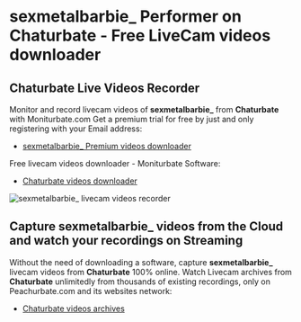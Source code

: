 # sexmetalbarbie_ Performer on Chaturbate - Free LiveCam videos downloader

## Chaturbate Live Videos Recorder

Monitor and record livecam videos of **sexmetalbarbie_** from **Chaturbate** with Moniturbate.com
Get a premium trial for free by just and only registering with your Email address:
* [sexmetalbarbie_ Premium videos downloader](https://moniturbate.com/request-demo-licence-key.html)

Free livecam videos downloader - Moniturbate Software:
* [Chaturbate videos downloader](https://moniturbate.com/moniturbate-download-software.html)

![sexmetalbarbie_ livecam videos recorder](https://peachurnet.com/templates/moniturbate-software.png)


## Capture sexmetalbarbie_ videos from the Cloud and watch your recordings on Streaming

Without the need of downloading a software, capture **sexmetalbarbie_** livecam videos from **Chaturbate** 100% online.
Watch Livecam archives from **Chaturbate** unlimitedly from thousands of existing recordings, only on Peachurbate.com and its websites network:
* [Chaturbate videos archives](https://peachurnet.com/)